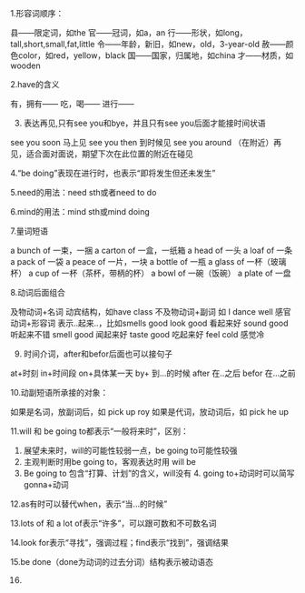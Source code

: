 
1.形容词顺序：

  县——限定词，如the
  官——冠词，如a，an
  行——形状，如long，tall,short,small,fat,little
  令——年龄，新旧，如new，old，3-year-old
  赦——颜色color，如red，yellow，black
  国——国家，归属地，如china
  才——材质，如wooden
  
2.have的含义

  有，拥有——
  吃，喝——
  进行——
  
3. 表达再见,只有see you和bye，并且只有see you后面才能接时间状语

  see you soon    马上见
  see you then    到时候见
  see you around    （在附近）再见，适合面对面说，期望下次在此位置的附近在碰见

4.“be doing”表现在进行时，也表示“即将发生但还未发生”

5.need的用法：need sth或者need to do

6.mind的用法：mind sth或mind doing

7.量词短语

  a bunch of    一束，一捆
  a carton of    一盒，一纸箱
  a head of        一头
  a loaf of        一条
  a pack of        一袋
  a peace of        一片，一块
  a bottle of        一瓶
  a glass of        一杯（玻璃杯）
  a cup of        一杯（茶杯，带柄的杯）
  a bowl of        一碗（饭碗）
  a plate of        一盘
  
8.动词后面组合

  及物动词+名词        动宾结构，如have class
  不及物动词+副词        如 I dance well
  感官动词+形容词        表示..起来..，比如smells good
    look good    看起来好
    sound good    听起来不错
    smell good    闻起来好
    taste good    吃起来好
    feel cold    感觉冷

9. 时间介词，after和befor后面也可以接句子

  at+时刻
  in+时间段
  on+具体某一天
  by+    到...的时候
  after    在..之后
  befor    在...之前
  
10.动副短语所承接的对象：

  如果是名词，放副词后，如 pick up roy
  如果是代词，放动词后，如 pick he up
  
11.will 和 be going to都表示“一般将来时”，区别：

  1. 展望未来时，will的可能性较弱一点，be going to可能性较强
  2. 主观判断时用be going to，客观表达时用 will be
  3. Be going to 包含“打算、计划”的含义，will没有
	4. going to+动词时可以简写 gonna+动词

12.as有时可以替代when，表示“当...的时候”

13.lots of 和 a lot of表示“许多”，可以跟可数和不可数名词

14.look for表示“寻找”，强调过程；find表示“找到”，强调结果

15.be done（done为动词的过去分词）结构表示被动语态

16.


